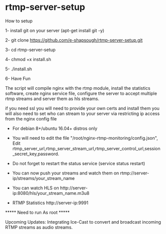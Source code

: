 # rtmp-server-setup
How to setup

1- install git on your server (apt-get install git -y)

2- git clone https://github.com/e-shapsough/rtmp-server-setup.git

3- cd rtmp-server-setup

4- chmod +x install.sh

5- ./install.sh

6- Have Fun



The script will compile nginx with the rtmp module, install the statistics software, create nginx service file, configure the server to accept multiple rtmp streams and server them as hls streams.



if you need ssl you will need to provide your own certs and install them
you will also need to set who can stream to your server via restricting ip access from the nginx config file



* For debian 8+/ubuntu 16.04+ distros only

* You will need to edit the file "/root/nginx-rtmp-monitoring/config.json", Edit rtmp_server_url,rtmp_server_stream_url,rtmp_server_control_url,session_secret_key,password.

* Do not forget to restart the status service (service status restart)

* You can now push your streams and watch them on rtmp://server-ip/streams/your_stream_name

* You can watch HLS on http://server-ip:8080/hls/your_stream_name.m3u8

* RTMP Statistics http://server-ip:9991


***** Need to run As root *****




Upcoming Updates:
Integrating Ice-Cast to convert and broadcast incoming RTMP streams as audio streams.
